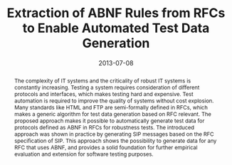 ---
abstract: The complexity of IT systems and the criticality of robust IT systems is
  constantly increasing. Testing a system requires consideration of different protocols
  and interfaces, which makes testing hard and expensive. Test automation is required
  to improve the quality of systems without cost explosion. Many standards like HTML
  and FTP are semi-formally defined in RFCs, which makes a generic algorithm for test
  data generation based on RFC relevant. The proposed approach makes it possible to
  automatically generate test data for protocols defined as ABNF in RFCs for robustness
  tests. The introduced approach was shown in practice by generating SIP messages
  based on the RFC specification of SIP. This approach shows the possibility to generate
  data for any RFC that uses ABNF, and provides a solid foundation for further empirical
  evaluation and extension for software testing purposes.
authors:
- Markus Gruber
- Phillip Wieser
- Stefan Nachtnebel
- Christian Schanes
- Thomas Grechenig
date: '2013-07-08'
featured: false
links:
- name: Publik
  url: https://publik.tuwien.ac.at/showentry.php?ID=226077&lang=2
publication: 'Talk: 28th IFIP TC-11 SEC 2013 International Information Security and
  Privacy Conference (SEC 2013), Auckland, New Zealand; 07-08-2013 - 07-10-2013; in:
  "Security and Privacy Protection in Information Processing Systems", L. Janczewski
  et al. (ed.); Springer IFIP Advances in Information and Communication Technology,
  Berlin-Heidelberg (2013), ISBN: 978-3-642-39217-7; 111 - 124'
publication_types:
- '1'
publishDate: '2013-07-08'
title: Extraction of ABNF Rules from RFCs to Enable Automated Test Data Generation
url_pdf: ''
---